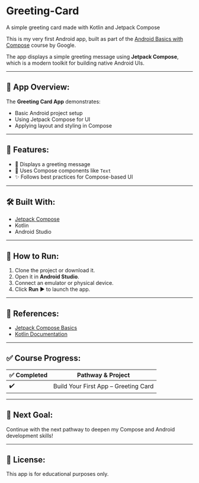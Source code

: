 # Greeting-Card 
A simple greeting card made with Kotlin and Jetpack Compose 


This is my very first Android app, built as part of the [Android Basics with Compose](https://developer.android.com/courses/pathways/android-basics-compose-unit-1-pathway-2) course by Google.

The app displays a simple greeting message using **Jetpack Compose**, which is a modern toolkit for building native Android UIs.

---

## 📱 App Overview:
The **Greeting Card App** demonstrates:
- Basic Android project setup
- Using Jetpack Compose for UI
- Applying layout and styling in Compose

---

## 🚀 Features:
- 📃 Displays a greeting message
- 🎨 Uses Compose components like `Text`
- ✨ Follows best practices for Compose-based UI

---

## 🛠️ Built With:
- [Jetpack Compose](https://developer.android.com/jetpack/compose)
- Kotlin
- Android Studio

---

## 📝 How to Run:
1. Clone the project or download it.
2. Open it in **Android Studio**.
3. Connect an emulator or physical device.
4. Click **Run** ▶️ to launch the app.

---

## 📖 References:
- [Jetpack Compose Basics](https://developer.android.com/jetpack/compose/tutorial)
- [Kotlin Documentation](https://kotlinlang.org/docs/home.html)

---

## ✅ Course Progress:
| ✅ Completed | Pathway & Project |
|--------------|------------------|
| ✔️           | Build Your First App – Greeting Card |

---

## 🎯 Next Goal:
Continue with the next pathway to deepen my Compose and Android development skills!

---

## 📄 License:
This app is for educational purposes only.

